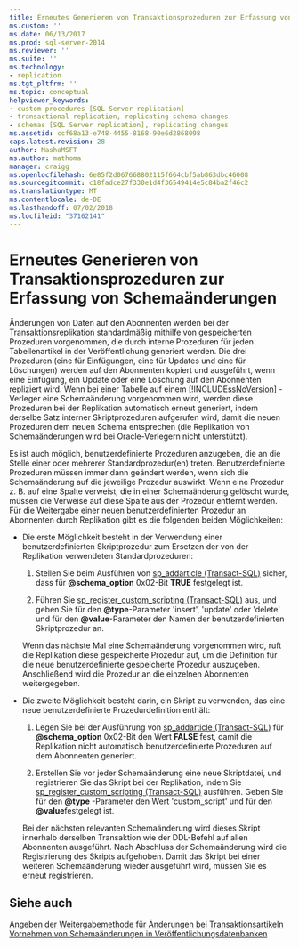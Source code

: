 ```yaml
---
title: Erneutes Generieren von Transaktionsprozeduren zur Erfassung von Schemaänderungen | Microsoft-Dokumentation
ms.custom: ''
ms.date: 06/13/2017
ms.prod: sql-server-2014
ms.reviewer: ''
ms.suite: ''
ms.technology:
- replication
ms.tgt_pltfrm: ''
ms.topic: conceptual
helpviewer_keywords:
- custom procedures [SQL Server replication]
- transactional replication, replicating schema changes
- schemas [SQL Server replication], replicating changes
ms.assetid: ccf68a13-e748-4455-8168-90e6d2868098
caps.latest.revision: 28
author: MashaMSFT
ms.author: mathoma
manager: craigg
ms.openlocfilehash: 6e85f2d067668802115f664cbf5ab863dbc46008
ms.sourcegitcommit: c18fadce27f330e1d4f36549414e5c84ba2f46c2
ms.translationtype: MT
ms.contentlocale: de-DE
ms.lasthandoff: 07/02/2018
ms.locfileid: "37162141"
---
```

# <a name="regenerate-custom-transactional-procedures-to-reflect-schema-changes"></a>Erneutes Generieren von Transaktionsprozeduren zur Erfassung von Schemaänderungen
  Änderungen von Daten auf den Abonnenten werden bei der Transaktionsreplikation standardmäßig mithilfe von gespeicherten Prozeduren vorgenommen, die durch interne Prozeduren für jeden Tabellenartikel in der Veröffentlichung generiert werden. Die drei Prozeduren (eine für Einfügungen, eine für Updates und eine für Löschungen) werden auf den Abonnenten kopiert und ausgeführt, wenn eine Einfügung, ein Update oder eine Löschung auf den Abonnenten repliziert wird. Wenn bei einer Tabelle auf einem [!INCLUDE[ssNoVersion](../../../includes/ssnoversion-md.md)] -Verleger eine Schemaänderung vorgenommen wird, werden diese Prozeduren bei der Replikation automatisch erneut generiert, indem derselbe Satz interner Skriptprozeduren aufgerufen wird, damit die neuen Prozeduren dem neuen Schema entsprechen (die Replikation von Schemaänderungen wird bei Oracle-Verlegern nicht unterstützt).  
  
 Es ist auch möglich, benutzerdefinierte Prozeduren anzugeben, die an die Stelle einer oder mehrerer Standardprozedur(en) treten. Benutzerdefinierte Prozeduren müssen immer dann geändert werden, wenn sich die Schemaänderung auf die jeweilige Prozedur auswirkt. Wenn eine Prozedur z. B. auf eine Spalte verweist, die in einer Schemaänderung gelöscht wurde, müssen die Verweise auf diese Spalte aus der Prozedur entfernt werden. Für die Weitergabe einer neuen benutzerdefinierten Prozedur an Abonnenten durch Replikation gibt es die folgenden beiden Möglichkeiten:  
  
-   Die erste Möglichkeit besteht in der Verwendung einer benutzerdefinierten Skriptprozedur zum Ersetzen der von der Replikation verwendeten Standardprozeduren:  
  
    1.  Stellen Sie beim Ausführen von [sp_addarticle &#40;Transact-SQL&#41;](/sql/relational-databases/system-stored-procedures/sp-addarticle-transact-sql) sicher, dass für **@schema_option** 0x02-Bit **TRUE** festgelegt ist.  
  
    2.  Führen Sie [sp_register_custom_scripting &#40;Transact-SQL&#41;](/sql/relational-databases/system-stored-procedures/sp-register-custom-scripting-transact-sql) aus, und geben Sie für den **@type**-Parameter 'insert', 'update' oder 'delete' und für den **@value**-Parameter den Namen der benutzerdefinierten Skriptprozedur an.  
  
     Wenn das nächste Mal eine Schemaänderung vorgenommen wird, ruft die Replikation diese gespeicherte Prozedur auf, um die Definition für die neue benutzerdefinierte gespeicherte Prozedur auszugeben. Anschließend wird die Prozedur an die einzelnen Abonnenten weitergegeben.  
  
-   Die zweite Möglichkeit besteht darin, ein Skript zu verwenden, das eine neue benutzerdefinierte Prozedurdefinition enthält:  
  
    1.  Legen Sie bei der Ausführung von [sp_addarticle &#40;Transact-SQL&#41;](/sql/relational-databases/system-stored-procedures/sp-addarticle-transact-sql) für **@schema_option** 0x02-Bit den Wert **FALSE** fest, damit die Replikation nicht automatisch benutzerdefinierte Prozeduren auf dem Abonnenten generiert.  
  
    2.  Erstellen Sie vor jeder Schemaänderung eine neue Skriptdatei, und registrieren Sie das Skript bei der Replikation, indem Sie [sp_register_custom_scripting &#40;Transact-SQL&#41;](/sql/relational-databases/system-stored-procedures/sp-register-custom-scripting-transact-sql) ausführen. Geben Sie für den **@type** -Parameter den Wert 'custom_script' und für den **@value**festgelegt ist.  
  
     Bei der nächsten relevanten Schemaänderung wird dieses Skript innerhalb derselben Transaktion wie der DDL-Befehl auf allen Abonnenten ausgeführt. Nach Abschluss der Schemaänderung wird die Registrierung des Skripts aufgehoben. Damit das Skript bei einer weiteren Schemaänderung wieder ausgeführt wird, müssen Sie es erneut registrieren.  
  
## <a name="see-also"></a>Siehe auch  
 [Angeben der Weitergabemethode für Änderungen bei Transaktionsartikeln](transactional-articles-specify-how-changes-are-propagated.md)   
 [Vornehmen von Schemaänderungen in Veröffentlichungsdatenbanken](../publish/make-schema-changes-on-publication-databases.md)  
  
  

